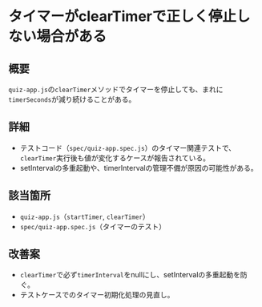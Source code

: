 
<!-- filepath: c:\tool\exercise-website\AP-learning-app\.gitignore\Issue\bug-timer-not-stopping-on-clearTimer.md -->
# タイマーがclearTimerで正しく停止しない場合がある

## 概要
`quiz-app.js`の`clearTimer`メソッドでタイマーを停止しても、まれに`timerSeconds`が減り続けることがある。

## 詳細
- テストコード（`spec/quiz-app.spec.js`）のタイマー関連テストで、`clearTimer`実行後も値が変化するケースが報告されている。
- setIntervalの多重起動や、timerIntervalの管理不備が原因の可能性がある。

## 該当箇所
- `quiz-app.js`（`startTimer`, `clearTimer`）
- `spec/quiz-app.spec.js`（タイマーのテスト）

## 改善案
- `clearTimer`で必ず`timerInterval`をnullにし、setIntervalの多重起動を防ぐ。
- テストケースでのタイマー初期化処理の見直し。
